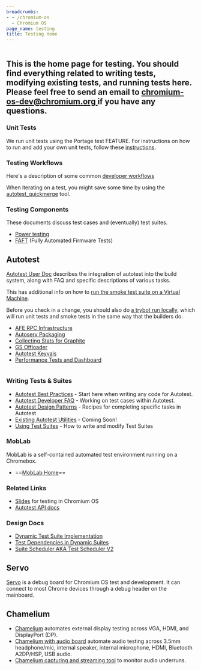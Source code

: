 ```yaml
---
breadcrumbs:
- - /chromium-os
  - Chromium OS
page_name: testing
title: Testing Home
---
```


<div class="two-column-container">
<div class="column">

## This is the home page for testing. You should find everything related to writing tests, modifying existing tests, and running tests here. Please feel free to send an email to [chromium-os-dev@chromium.org ](mailto:chromium-os-dev@chromium.org)if you have any questions.

### Unit Tests

We run unit tests using the Portage test FEATURE. For instructions on how to run
and add your own unit tests, follow these
[instructions](/chromium-os/developer-library/guides/testing/running-unit-tests/).

### Testing Workflows

Here's a description of some common [developer
workflows](/chromium-os/testing/common-testing-workflows)

When iterating on a test, you might save some time by using the
[autotest_quickmerge](/system/errors/NodeNotFound) tool.

### **Testing Components**

These documents discuss test cases and (eventually) test suites.

*   [Power testing](/chromium-os/testing/power-testing)
*   [FAFT](/for-testers/faft) (Fully Automated Firmware Tests)

## Autotest

[Autotest User Doc](/chromium-os/testing/autotest-user-doc) describes the
integration of autotest into the build system, along with FAQ and specific
descriptions of various tasks.

This has additional info on how to [run the smoke test suite on a Virtual
Machine](/chromium-os/testing/running-smoke-suite-on-a-vm-image).

Before you check in a change, you should also do [a trybot run
locally](/chromium-os/build/local-trybot-documentation), which will run unit
tests and smoke tests in the same way that the builders do.

*   [AFE RPC
            Infrastructure](/chromium-os/testing/afe-rpc-infrastructure)
*   [Autoserv Packaging](/chromium-os/testing/autoserv-packaging)
*   [Collecting Stats for
            Graphite](/chromium-os/testing/collecting-stats-for-graphite)
*   [GS Offloader](/chromium-os/testing/gs-offloader)
*   [Autotest Keyvals](/chromium-os/testing/autotest-keyvals)
*   [Performance Tests and Dashboard](/chromium-os/testing/perf-data)

</div>
<div class="column">

### Writing Tests & Suites

*   [Autotest Best
            Practices](https://chromium.googlesource.com/chromiumos/third_party/autotest/+/HEAD/docs/best-practices.md)
            - Start here when writing any code for Autotest.
*   [Autotest Developer
            FAQ](/chromium-os/testing/autotest-developer-faq) - Working on test
            cases within Autotest.
*   [Autotest Design
            Patterns](/chromium-os/testing/autotest-design-patterns) - Recipes
            for completing specific tasks in Autotest
*   [Existing Autotest
            Utilities](/chromium-os/testing/existing-autotest-utilities) -
            Coming Soon!
*   [Using Test Suites](/chromium-os/testing/test-suites) - How to write
            and modify Test Suites

### MobLab

MobLab is a self-contained automated test environment running on a Chromebox.

*   ==[MobLab Home](/chromium-os/testing/moblab)==

### Related Links

*   [Slides](https://docs.google.com/present/edit?id=0AXd3jph7Jzc6ZGQ4NjI1el8waGszOXZwZmI)
            for testing in Chromium OS
*   [Autotest API
            docs](https://github.com/autotest/autotest/wiki/TestDeveloper)

### Design Docs

*   [Dynamic Test Suite
            Implementation](/chromium-os/testing/dynamic-test-suites)
*   [Test Dependencies in Dynamic
            Suites](/chromium-os/testing/test-dependencies-in-dynamic-suites)
*   [Suite Scheduler AKA Test Scheduler
            V2](/chromium-os/testing/suite_scheduler-1)

## Servo

[Servo](https://chromium.googlesource.com/chromiumos/third_party/hdctools/+/HEAD/docs/servo.md) is a debug board for Chromium OS test and development. It can connect to
most Chrome devices through a debug header on the mainboard.

## Chamelium

*   [Chamelium](/chromium-os/testing/chamelium) automates external
            display testing across VGA, HDMI, and DisplayPort (DP).
*   [Chamelium with audio
            board](/chromium-os/testing/chamelium-audio-board) automate audio
            testing across 3.5mm headphone/mic, internal speaker, internal
            microphone, HDMI, Bluetooth A2DP/HSP, USB audio.
*   [Chamelium capturing and streaming
            tool](/chromium-os/testing/chamelium-audio-streaming) to monitor
            audio underruns.

</div>
</div>
